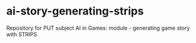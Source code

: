 # ai-story-generating-strips
Repository for PUT subject AI in Games: module - generating game story with STRIPS 
